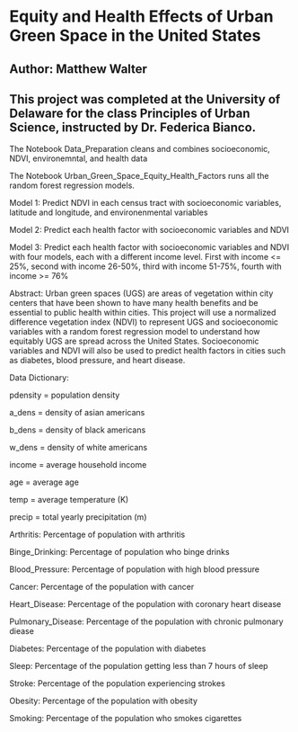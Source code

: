 # Equity and Health Effects of Urban Green Space in the United States

## Author: Matthew Walter

## This project was completed at the University of Delaware for the class Principles of Urban Science, instructed by Dr. Federica Bianco.


The Notebook Data_Preparation cleans and combines socioeconomic, NDVI, environemntal, and health data

The Notebook Urban_Green_Space_Equity_Health_Factors runs all the random forest regression models.

Model 1: Predict NDVI in each census tract with socioeconomic variables, latitude and longitude, and environenmental variables

Model 2: Predict each health factor with socioeconomic variables and NDVI

Model 3: Predict each health factor with socioeconomic variables and NDVI with four models, each with a different income level. First with income <= 25%, second with income 26-50%, third with income 51-75%, fourth with income >= 76%

Abstract: Urban green spaces (UGS) are areas of vegetation within city centers that have been shown to have many health benefits and be essential to public health within cities. This project will use a normalized difference vegetation index (NDVI) to represent UGS and socioeconomic variables with a random forest regression model to understand how equitably UGS are spread across the United States. Socioeconomic variables and NDVI will also be used to predict health factors in cities such as diabetes, blood pressure, and heart disease.


Data Dictionary:

pdensity = population density

a_dens = density of asian americans

b_dens = density of black americans

w_dens = density of white americans

income = average household income

age = average age

temp = average temperature (K)

precip = total yearly precipitation (m)

Arthritis: Percentage of population with arthritis

Binge_Drinking: Percentage of population who binge drinks

Blood_Pressure: Percentage of population with high blood pressure

Cancer: Percentage of the population with cancer

Heart_Disease: Percentage of the population with coronary heart disease

Pulmonary_Disease: Percentage of the population with chronic pulmonary diease

Diabetes: Percentage of the population with diabetes

Sleep: Percentage of the population getting less than 7 hours of sleep

Stroke: Percentage of the population experiencing strokes

Obesity: Percentage of the population with obesity

Smoking: Percentage of the population who smokes cigarettes


